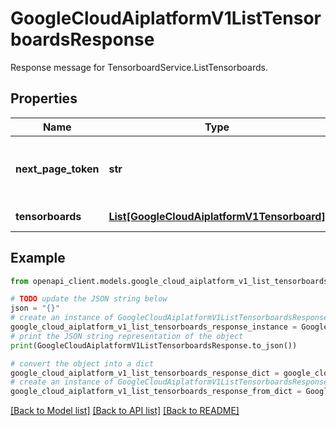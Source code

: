 # GoogleCloudAiplatformV1ListTensorboardsResponse

Response message for TensorboardService.ListTensorboards.

## Properties

Name | Type | Description | Notes
------------ | ------------- | ------------- | -------------
**next_page_token** | **str** | A token, which can be sent as ListTensorboardsRequest.page_token to retrieve the next page. If this field is omitted, there are no subsequent pages. | [optional] 
**tensorboards** | [**List[GoogleCloudAiplatformV1Tensorboard]**](GoogleCloudAiplatformV1Tensorboard.md) | The Tensorboards mathching the request. | [optional] 

## Example

```python
from openapi_client.models.google_cloud_aiplatform_v1_list_tensorboards_response import GoogleCloudAiplatformV1ListTensorboardsResponse

# TODO update the JSON string below
json = "{}"
# create an instance of GoogleCloudAiplatformV1ListTensorboardsResponse from a JSON string
google_cloud_aiplatform_v1_list_tensorboards_response_instance = GoogleCloudAiplatformV1ListTensorboardsResponse.from_json(json)
# print the JSON string representation of the object
print(GoogleCloudAiplatformV1ListTensorboardsResponse.to_json())

# convert the object into a dict
google_cloud_aiplatform_v1_list_tensorboards_response_dict = google_cloud_aiplatform_v1_list_tensorboards_response_instance.to_dict()
# create an instance of GoogleCloudAiplatformV1ListTensorboardsResponse from a dict
google_cloud_aiplatform_v1_list_tensorboards_response_from_dict = GoogleCloudAiplatformV1ListTensorboardsResponse.from_dict(google_cloud_aiplatform_v1_list_tensorboards_response_dict)
```
[[Back to Model list]](../README.md#documentation-for-models) [[Back to API list]](../README.md#documentation-for-api-endpoints) [[Back to README]](../README.md)


